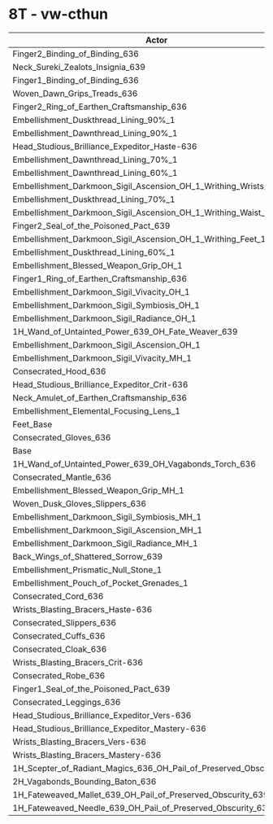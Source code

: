 # 8T - vw-cthun
| Actor | DPS | Increase |
|---|:---:|:---:|
|Finger2_Binding_of_Binding_636|5576963|1.67%|
|Neck_Sureki_Zealots_Insignia_639|5549586|1.18%|
|Finger1_Binding_of_Binding_636|5548137|1.15%|
|Woven_Dawn_Grips_Treads_636|5537277|0.95%|
|Finger2_Ring_of_Earthen_Craftsmanship_636|5536556|0.94%|
|Embellishment_Duskthread_Lining_90%_1|5529283|0.81%|
|Embellishment_Dawnthread_Lining_90%_1|5526199|0.75%|
|Head_Studious_Brilliance_Expeditor_Haste-636|5517812|0.60%|
|Embellishment_Dawnthread_Lining_70%_1|5515190|0.55%|
|Embellishment_Dawnthread_Lining_60%_1|5514318|0.53%|
|Embellishment_Darkmoon_Sigil_Ascension_OH_1_Writhing_Wrists_1|5513204|0.51%|
|Embellishment_Duskthread_Lining_70%_1|5513001|0.51%|
|Embellishment_Darkmoon_Sigil_Ascension_OH_1_Writhing_Waist_1|5512480|0.50%|
|Finger2_Seal_of_the_Poisoned_Pact_639|5512023|0.49%|
|Embellishment_Darkmoon_Sigil_Ascension_OH_1_Writhing_Feet_1|5511923|0.49%|
|Embellishment_Duskthread_Lining_60%_1|5506909|0.40%|
|Embellishment_Blessed_Weapon_Grip_OH_1|5506558|0.39%|
|Finger1_Ring_of_Earthen_Craftsmanship_636|5505474|0.37%|
|Embellishment_Darkmoon_Sigil_Vivacity_OH_1|5497902|0.23%|
|Embellishment_Darkmoon_Sigil_Symbiosis_OH_1|5497177|0.22%|
|Embellishment_Darkmoon_Sigil_Radiance_OH_1|5495529|0.19%|
|1H_Wand_of_Untainted_Power_639_OH_Fate_Weaver_639|5495077|0.18%|
|Embellishment_Darkmoon_Sigil_Ascension_OH_1|5493403|0.15%|
|Embellishment_Darkmoon_Sigil_Vivacity_MH_1|5492605|0.14%|
|Consecrated_Hood_636|5492127|0.13%|
|Head_Studious_Brilliance_Expeditor_Crit-636|5491839|0.12%|
|Neck_Amulet_of_Earthen_Craftsmanship_636|5490255|0.09%|
|Embellishment_Elemental_Focusing_Lens_1|5488206|0.06%|
|Feet_Base|5488112|0.05%|
|Consecrated_Gloves_636|5486470|0.02%|
|Base|5485117|0.00%|
|1H_Wand_of_Untainted_Power_639_OH_Vagabonds_Torch_636|5485044|0.00%|
|Consecrated_Mantle_636|5484883|0.00%|
|Embellishment_Blessed_Weapon_Grip_MH_1|5484696|-0.01%|
|Woven_Dusk_Gloves_Slippers_636|5484642|-0.01%|
|Embellishment_Darkmoon_Sigil_Symbiosis_MH_1|5484214|-0.02%|
|Embellishment_Darkmoon_Sigil_Ascension_MH_1|5483205|-0.03%|
|Embellishment_Darkmoon_Sigil_Radiance_MH_1|5482805|-0.04%|
|Back_Wings_of_Shattered_Sorrow_639|5482606|-0.05%|
|Embellishment_Prismatic_Null_Stone_1|5482352|-0.05%|
|Embellishment_Pouch_of_Pocket_Grenades_1|5482250|-0.05%|
|Consecrated_Cord_636|5481612|-0.06%|
|Wrists_Blasting_Bracers_Haste-636|5481409|-0.07%|
|Consecrated_Slippers_636|5479983|-0.09%|
|Consecrated_Cuffs_636|5478984|-0.11%|
|Consecrated_Cloak_636|5478904|-0.11%|
|Wrists_Blasting_Bracers_Crit-636|5475417|-0.18%|
|Consecrated_Robe_636|5475413|-0.18%|
|Finger1_Seal_of_the_Poisoned_Pact_639|5475129|-0.18%|
|Consecrated_Leggings_636|5474866|-0.19%|
|Head_Studious_Brilliance_Expeditor_Vers-636|5474149|-0.20%|
|Head_Studious_Brilliance_Expeditor_Mastery-636|5474138|-0.20%|
|Wrists_Blasting_Bracers_Vers-636|5472393|-0.23%|
|Wrists_Blasting_Bracers_Mastery-636|5464445|-0.38%|
|1H_Scepter_of_Radiant_Magics_636_OH_Pail_of_Preserved_Obscurity_639|5464258|-0.38%|
|2H_Vagabonds_Bounding_Baton_636|5456550|-0.52%|
|1H_Fateweaved_Mallet_639_OH_Pail_of_Preserved_Obscurity_639|5440371|-0.82%|
|1H_Fateweaved_Needle_639_OH_Pail_of_Preserved_Obscurity_639|5439610|-0.83%|

